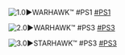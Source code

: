 <!--

<details>
<summary>layout: page
title: "WARHAWK"
permalink: https://jeuxsf.github.io/JSF/sony/warhawk/

</details>
  
#### hidden field with metadata

-->

![1.0►WARHAWK™ #PS1](https://www.mobygames.com/images/covers/l/31921-warhawk-playstation-front-cover.jpg)
[#PS1]()

![2.0►WARHAWK™ #PS3](https://www.mobygames.com/images/covers/l/193183-warhawk-playstation-3-front-cover.jpg)
[#PS3]()

![3.0►STARHAWK™ #PS3](https://www.mobygames.com/images/covers/l/542983-starhawk-playstation-3-front-cover.jpg)
[#PS3]()
